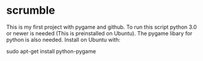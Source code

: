 scrumble
========


This is my first project with pygame and github.
To run this script python 3.0 or newer is needed (This is preinstalled on Ubuntu).
The pygame libary for python is also needed. Install on Ubuntu with:


sudo apt-get install python-pygame




